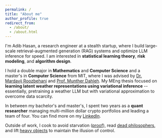 ```yaml
---
permalink: /
title: "About me"
author_profile: true
redirect_from: 
  - /about/
  - /about.html
---
```


I'm Adib Hasan, a research engineer at a stealth startup, where I build large-scale retrieval-augmented generation (RAG) systems and optimize LLM inference for speed. I am interested in **statistical learning theory**, **risk modeling**, and **algorithm design**.

I hold a double major in **Mathematics** and **Computer Science** and a master's in **Computer Science** from MIT, where I was advised by [Dr. Mardavij Roozbehani](https://idss.mit.edu/staff/mardavij-roozbehani/) and [Prof. Munther Dahleh](https://idss.mit.edu/staff/munther-dahleh/). My MEng thesis focused on **learning latent weather representations using variational inference** -- essentially, pretraining a weather LLM but with variational approximation to overcome data scarcity.

In between my bachelor's and master's, I spent two years as a **quant researcher** managing multi-million dollar crypto portfolios and leading a team of four. You can find more on my [LinkedIn](https://linkedin.com/in/adib-hasan).

Outside of work, I cook to avoid starvation ([proof](https://www.instagram.com/le.spicemaster/)), read [dead philosophers](/reading/), and lift [heavy objects](/powerlifting/) to maintain the illusion of control.
